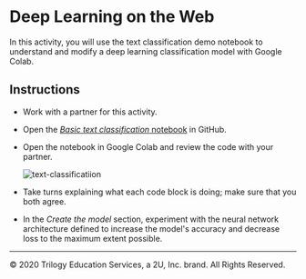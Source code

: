 # Deep Learning on the Web

In this activity, you will use the text classification demo notebook to understand and modify a deep learning classification model with Google Colab.

## Instructions

* Work with a partner for this activity.

* Open the [_Basic text classification_ notebook](https://github.com/tensorflow/docs/blob/master/site/en/tutorials/keras/text_classification.ipynb) in GitHub.

* Open the notebook in Google Colab and review the code with your partner.

  ![text-classificatiion](Images/text-classificatiion.gif)

* Take turns explaining what each code block is doing; make sure that you both agree.

* In the _Create the model_ section, experiment with the neural network architecture defined to increase the model's accuracy and decrease loss to the maximum extent possible.

---

© 2020 Trilogy Education Services, a 2U, Inc. brand. All Rights Reserved.
